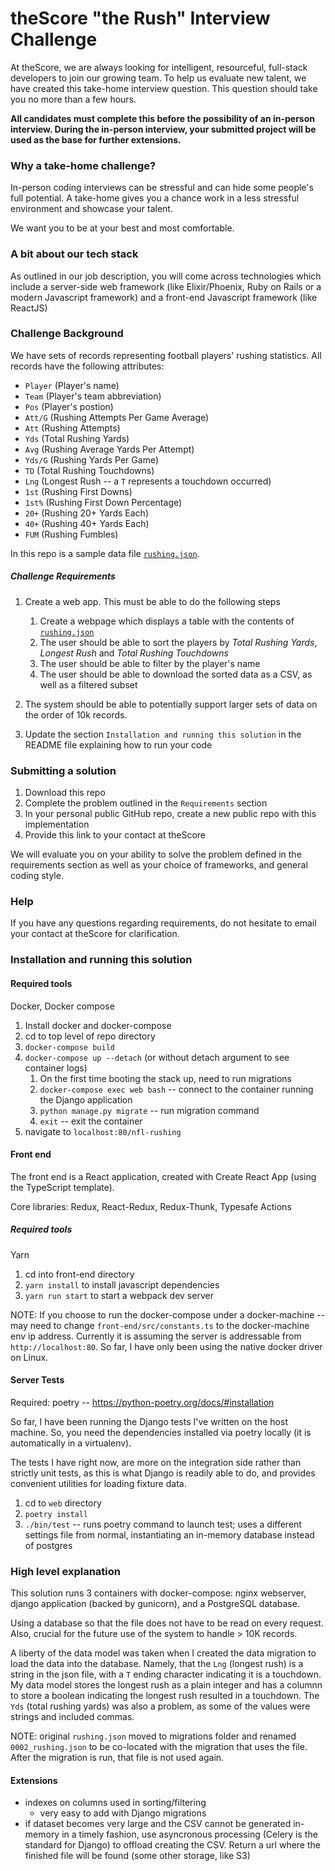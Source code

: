 # theScore "the Rush" Interview Challenge
At theScore, we are always looking for intelligent, resourceful, full-stack developers to join our growing team. To help us evaluate new talent, we have created this take-home interview question. This question should take you no more than a few hours.

**All candidates must complete this before the possibility of an in-person interview. During the in-person interview, your submitted project will be used as the base for further extensions.**

### Why a take-home challenge?
In-person coding interviews can be stressful and can hide some people's full potential. A take-home gives you a chance work in a less stressful environment and showcase your talent.

We want you to be at your best and most comfortable.

### A bit about our tech stack
As outlined in our job description, you will come across technologies which include a server-side web framework (like Elixir/Phoenix, Ruby on Rails or a modern Javascript framework) and a front-end Javascript framework (like ReactJS)

### Challenge Background
We have sets of records representing football players' rushing statistics. All records have the following attributes:
* `Player` (Player's name)
* `Team` (Player's team abbreviation)
* `Pos` (Player's postion)
* `Att/G` (Rushing Attempts Per Game Average)
* `Att` (Rushing Attempts)
* `Yds` (Total Rushing Yards)
* `Avg` (Rushing Average Yards Per Attempt)
* `Yds/G` (Rushing Yards Per Game)
* `TD` (Total Rushing Touchdowns)
* `Lng` (Longest Rush -- a `T` represents a touchdown occurred)
* `1st` (Rushing First Downs)
* `1st%` (Rushing First Down Percentage)
* `20+` (Rushing 20+ Yards Each)
* `40+` (Rushing 40+ Yards Each)
* `FUM` (Rushing Fumbles)

In this repo is a sample data file [`rushing.json`](/rushing.json).

##### Challenge Requirements
1. Create a web app. This must be able to do the following steps
    1. Create a webpage which displays a table with the contents of [`rushing.json`](/rushing.json)
    2. The user should be able to sort the players by _Total Rushing Yards_, _Longest Rush_ and _Total Rushing Touchdowns_
    3. The user should be able to filter by the player's name
    4. The user should be able to download the sorted data as a CSV, as well as a filtered subset
    
2. The system should be able to potentially support larger sets of data on the order of 10k records.

3. Update the section `Installation and running this solution` in the README file explaining how to run your code

### Submitting a solution
1. Download this repo
2. Complete the problem outlined in the `Requirements` section
3. In your personal public GitHub repo, create a new public repo with this implementation
4. Provide this link to your contact at theScore

We will evaluate you on your ability to solve the problem defined in the requirements section as well as your choice of frameworks, and general coding style.

### Help
If you have any questions regarding requirements, do not hesitate to email your contact at theScore for clarification.

### Installation and running this solution
#### Required tools
Docker, Docker compose

1. Install docker and docker-compose
2. cd to top level of repo directory
3. `docker-compose build`
4. `docker-compose up --detach` (or without detach argument to see container logs)
    1. On the first time booting the stack up, need to run migrations
    2. `docker-compose exec web bash` -- connect to the container running the Django application
    3. `python manage.py migrate` -- run migration command
    4. `exit` -- exit the container
5. navigate to `localhost:80/nfl-rushing`

#### Front end
The front end is a React application, created with Create React App (using the TypeScript template).

Core libraries: Redux, React-Redux, Redux-Thunk, Typesafe Actions
##### Required tools
Yarn

1. cd into front-end directory
2. `yarn install` to install javascript dependencies
3. `yarn run start` to start a webpack dev server

NOTE: If you choose to run the docker-compose under a docker-machine -- may need to change `front-end/src/constants.ts` to the docker-machine env ip address. Currently it is assuming the server is addressable from `http://localhost:80`. So far, I have only been using the native docker driver on Linux.

#### Server Tests
Required: poetry -- https://python-poetry.org/docs/#installation

So far, I have been running the Django tests I've written on the host machine. So, you need the dependencies installed via poetry locally (it is automatically in a virtualenv).

The tests I have right now, are more on the integration side rather than strictly unit tests, as this is what Django is readily able to do, and provides convenient utilities for loading fixture data.

1. cd to `web` directory
2. `poetry install`
3. `./bin/test` -- runs poetry command to launch test; uses a different settings file from normal, instantiating an in-memory database instead of postgres

### High level explanation

This solution runs 3 containers with docker-compose: nginx webserver, django application (backed by gunicorn), and a PostgreSQL database.

Using a database so that the file does not have to be read on every request. Also, crucial for the future use of the system to handle > 10K records.

A liberty of the data model was taken when I created the data migration to load the data into the database. Namely, that the `Lng` (longest rush) is a string in the json file, with a `T` ending character indicating it is a touchdown. My data model stores the longest rush as a plain integer and has a columnn to store a boolean indicating the longest rush resulted in a touchdown. The `Yds` (total rushing yards) was also a problem, as some of the values were strings and included commas.

NOTE: original `rushing.json` moved to migrations folder and renamed `0002_rushing.json` to be co-located with the migration that uses the file. After the migration is run, that file is not used again.

#### Extensions

- indexes on columns used in sorting/filtering
  - very easy to add with Django migrations
- if dataset becomes very large and the CSV cannot be generated in-memory in a timely fashion, use asyncronous processing (Celery is the standard for Django) to offload creating the CSV. Return a url where the finished file will be found (some other storage, like S3)
